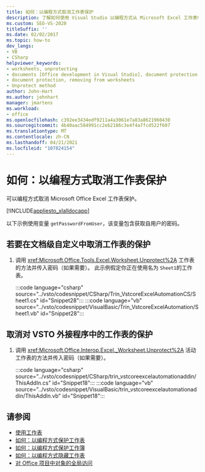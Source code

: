```yaml
---
title: 如何：以编程方式取消工作表保护
description: 了解如何使用 Visual Studio 以编程方式从 Microsoft Excel 工作表中移除保护。
ms.custom: SEO-VS-2020
titleSuffix: ''
ms.date: 02/02/2017
ms.topic: how-to
dev_langs:
- VB
- CSharp
helpviewer_keywords:
- worksheets, unprotecting
- documents [Office development in Visual Studio], document protection
- document protection, removing from worksheets
- Unprotect method
author: John-Hart
ms.author: johnhart
manager: jmartens
ms.workload:
- office
ms.openlocfilehash: c392ee3434edf9211a4a3061e7a83a8621960430
ms.sourcegitcommit: 4b40aac584991cc2eb2186c3e4f4a7fcd522f607
ms.translationtype: MT
ms.contentlocale: zh-CN
ms.lasthandoff: 04/21/2021
ms.locfileid: "107824154"
---
```

# <a name="how-to-programmatically-remove-protection-from-worksheets"></a>如何：以编程方式取消工作表保护
  可以编程方式取消 Microsoft Office Excel 工作表保护。

 [!INCLUDE[appliesto_xlalldocapp](../vsto/includes/appliesto-xlalldocapp-md.md)]

 以下示例使用变量 `getPasswordFromUser`，该变量包含获取自用户的密码。

## <a name="to-unprotect-a-worksheet-in-a-document-level-customization"></a>若要在文档级自定义中取消工作表的保护

1. 调用 <xref:Microsoft.Office.Tools.Excel.Worksheet.Unprotect%2A> 工作表的方法并传入密码（如果需要）。 此示例假定你正在使用名为 `Sheet1`的工作表。

     :::code language="csharp" source="../vsto/codesnippet/CSharp/Trin_VstcoreExcelAutomationCS/Sheet1.cs" id="Snippet28":::
     :::code language="vb" source="../vsto/codesnippet/VisualBasic/Trin_VstcoreExcelAutomation/Sheet1.vb" id="Snippet28":::

## <a name="to-unprotect-a-worksheet-in-a-vsto-add-in"></a>取消对 VSTO 外接程序中的工作表的保护

1. 调用 <xref:Microsoft.Office.Interop.Excel._Worksheet.Unprotect%2A> 活动工作表的方法并传入密码（如果需要）。

     :::code language="csharp" source="../vsto/codesnippet/CSharp/trin_vstcoreexcelautomationaddin/ThisAddIn.cs" id="Snippet18":::
     :::code language="vb" source="../vsto/codesnippet/VisualBasic/trin_vstcoreexcelautomationaddin/ThisAddIn.vb" id="Snippet18":::

## <a name="see-also"></a>请参阅
- [使用工作表](../vsto/working-with-worksheets.md)
- [如何：以编程方式保护工作表](../vsto/how-to-programmatically-protect-worksheets.md)
- [如何：以编程方式保护工作簿](../vsto/how-to-programmatically-protect-workbooks.md)
- [如何：以编程方式隐藏工作表](../vsto/how-to-programmatically-hide-worksheets.md)
- [对 Office 项目中对象的全局访问](../vsto/global-access-to-objects-in-office-projects.md)

